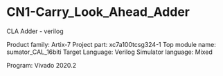 # CN1-Carry_Look_Ahead_Adder
CLA Adder - verilog


Product family: Artix-7
Project part: xc7a100tcsg324-1
Top module name: sumator_CAL_16biti
Target Language: Verilog
Simulator language: Mixed

Program: Vivado 2020.2
